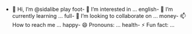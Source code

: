 - 👋 Hi, I’m @sidalibe
play foot- 👀 I’m interested in ...
english- 🌱 I’m currently learning ...
full- 💞️ I’m looking to collaborate on ...
money- 📫 How to reach me ...
happy- 😄 Pronouns: ...
health- ⚡ Fun fact: ...

<!---
sidalibe/sidalibe is a ✨ special ✨ repository because its `README.md` (this file) appears on your GitHub profile.
You can click the Preview link to take a look at your changes.
--->
